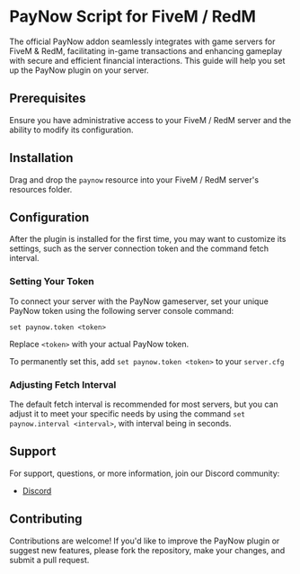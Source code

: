 # PayNow Script for FiveM / RedM

The official PayNow addon seamlessly integrates with game servers for FiveM & RedM, facilitating in-game transactions and enhancing gameplay with secure and efficient financial interactions. This guide will help you set up the PayNow plugin on your server.

## Prerequisites

Ensure you have administrative access to your FiveM / RedM server and the ability to modify its configuration.

## Installation

Drag and drop the `paynow` resource into your FiveM / RedM server's resources folder.

## Configuration

After the plugin is installed for the first time, you may want to customize its settings, such as the server connection token and the command fetch interval.

### Setting Your Token

To connect your server with the PayNow gameserver, set your unique PayNow token using the following server console command:

```plaintext
set paynow.token <token>
```

Replace `<token>` with your actual PayNow token.

To permanently set this, add `set paynow.token <token>` to your `server.cfg`

### Adjusting Fetch Interval

The default fetch interval is recommended for most servers, but you can adjust it to meet your specific needs by using the command `set paynow.interval <interval>`, with interval being in seconds.

## Support

For support, questions, or more information, join our Discord community:

- [Discord](https://discord.gg/paynow)

## Contributing

Contributions are welcome! If you'd like to improve the PayNow plugin or suggest new features, please fork the repository, make your changes, and submit a pull request.
